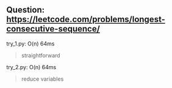 Question: https://leetcode.com/problems/longest-consecutive-sequence/
---

try_1.py: O(n) 64ms
> straightforward

try_2.py: O(n) 64ms
> reduce variables
